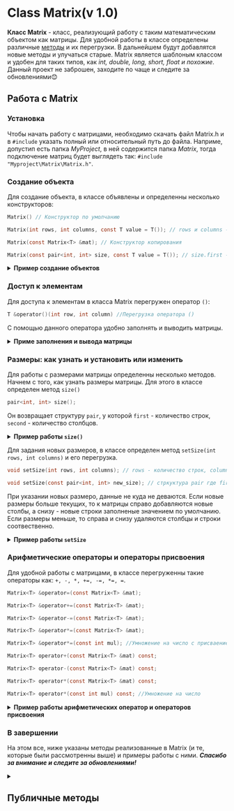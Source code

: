 # Class Matrix(v 1.0)
**Класс Matrix** - класс, реализующий работу с таким математическим объектом как матрицы.
Для удобной работы в классе определены различные [методы](#Metods) и их перегрузки. В дальнейшем будут добавлятся новые методы и улучаться старые. Matrix является шаблоным классом и удобен для таких типов, как *int, double, long, short, float и похожие*.
Данный проект не заброшен, заходите по чаще и следите за обновлениями😊


## Работа с Matrix
### Установка
Чтобы начать работу с матрицами, необходимо скачать файл Matrix.h и в `#include` указать полный или относительный путь до файла. Наприме, допустип есть папка *MyProject*, в ней содержится папка *Matrix*, тогда подключение матриц будет выглядеть так: `#include "Myproject\Matrix\Matrix.h"`.

### Создание объекта
Для создание объекта, в классе объявлены и определенны несколько конструкторов:

```h
Matrix() // Конструктор по умолчанию

Matrix(int rows, int columns, const T value = T()); // rows и columns - количество строк и столбцов, value - значение заполнения матрицы

Matrix(const Matrix<T> &mat); // Конструктор копирования

Matrix(const pair<int, int> size, const T value = T()); // size.first - строки, size.second - столбцы
```

<details>
<summary><strong>Пример создание объектов</strong></summary>
    
```cpp
#include "Matrix.h"
int main()
{
    Matrix<int> mat1;
    Matrix<int> mat2(3, 3, 3);
    Matrix<int> mat3(mat2);
    Matrix<int> mat4(pair<int, int>(3, 3), 4);
    return 0;
}
```
</details>

### Доступ к элементам
Для доступа к элементам в класса Matrix перегружен оператор `()`:

```h
T &operator()(int row, int column) //Перегрузка оператора ()
```
С помощью данного оператора удобно заполнять и выводить матрицы.
<details>
<summary><strong>Приме заполнения и вывода матрицы</strong></summary>

```cpp
#include <iostream>
#include "Matrix.h"
using namespace std;
int main()
{
    int rows = 3; // Количество строк
    int columns = 3; // Количество столбцов
    Matrix<int> mat1(rows, columns);
    for (int i = 0; i < rows; i++) //Проход по строкам
    {
        for (int j = 0; j < columns; j++) //Проход по столбцам
        {
            cin >> mat1(i, j);
        }
    }
    cout << "Матрица mat1:" << endl;
    for (int i = 0; i < rows; i++)
    {
        for (int j = 0; j < columns; j++)
        {
            cout << mat1(i, j) << " ";
        }
        cout << endl;
    }
    return 0;
}
```

<details>
<summary><b>Входные данные</b></summary>
    
`1 2 3 4 5 6 7 8 9`

</details>

<details>
<summary><b>Вывод в консоль</b></summary>
    
```
Матрица mat1:
1 2 3
4 5 6
7 8 9
```
</details>
</details>

### Размеры: как узнать и установить или изменить
Для работы с размерами матрицы определенны несколько методов. 
Начнем с того, как узнать размеры матрицы. Для этого в классе определен метод `size()`

```h
pair<int, int> size();
```
Он возвращает структуру `pair`, у которой `first` - количество строк, `second` - количество столбцов.

<details>
<summary><strong>Пример работы <code>size()</code></strong></summary>

```cpp
#include <iostream>
#include "Matrix.h"
using namespace std;
int main()
{
    Matrix<double> mat1(3, 3);
    pair<int, int> size = mat1.size();
    cout << "Количество строк в mat1 - " << size.first << ". Количество столбцов в mat1 - " << size.second << endl;
    return 0;
}
```
<details>
<summary><b>Вывод в консоль</b></summary>

`Количество строк в mat1 - 3. Количество столбцов в mat1 - 3`
</details>
</details>

Для задания новых размеров, в классе определен метод `setSize(int rows, int columns)` и его перегрузка.
```h
void setSize(int rows, int columns); // rows - количество строк, columns - количество столбцов

void setSize(const pair<int, int> new_size); // стркуктура pair где first - количество строк, second - количество столбцов
```
При указании новых размеро, данные не куда не деваются. Если новые размеры больше текущих, то к матрицы справо добавляются новые столбы, а снизу - новые строки заполненые значением по умолчанию. Если размеры меньше, то справа и снизу удаляются столбцы и строки соотвественно.

<details>
<summary><strong>Пример работы <code>setSize</code></strong></summary>
    
```cpp
#include <iostream>
#include "Matrix.h"
using namespace std;
int main()
{
    Matrix<float> mat1(5, 5, 1); // Создание матрицы 3*3 заполненый 1
    Matrix<float> mat2;          // Создание пустого объекта
    pair<int, int> size(2, 2);
    mat2.setSize(size); // Задание новых размеро 2*2
    cout << "mat2 после установки новых размеров 2 * 2" << endl;
    for (int i = 0; i < size.first; i++)
    {
        for (int j = 0; j < size.second; j++)
        {
            cout << mat2(i, j) << " ";
        }
        cout << endl;
    }
    cout << "\nmat1 до установки новых размеров" << endl;
    for (int i = 0; i < mat1.size().first; i++)
    {
        for (int j = 0; j < mat1.size().second; j++)
        {
            cout << mat1(i, j) << " ";
        }
        cout << endl;
    }
    mat1.setSize(3, 7); // Устанавливаем новый размер 3*7
    cout << "\nmat1 после установки новых размеров 3 * 7" << endl;
    for (int i = 0; i < mat1.size().first; i++)
    {
        for (int j = 0; j < mat1.size().second; j++)
        {
            cout << mat1(i, j) << " ";
        }
        cout << endl;
    }
}
```
<details>
<summary><b>Вывод в консоль</b></summary>

```
mat2 после установки новых размеров 2 * 2
0 0 
0 0 

mat1 до установки новых размеров   
1 1 1 1 1 
1 1 1 1 1 
1 1 1 1 1 
1 1 1 1 1 
1 1 1 1 1 

mat1 после установки новых размеров 3 * 7
1 1 1 1 1 0 0 
1 1 1 1 1 0 0 
1 1 1 1 1 0 0
```
</details>  
</details>

### Арифметические операторы и операторы присвоения
Для удобной работы с матрицами, в классе перегруженны такие операторы как: `+, -, *, +=, -=, *=, =`.
```h
Matrix<T> &operator=(const Matrix<T> &mat);

Matrix<T> &operator+=(const Matrix<T> &mat);

Matrix<T> &operator-=(const Matrix<T> &mat);

Matrix<T> &operator*=(const Matrix<T> &mat);

Matrix<T> &operator*=(const int mul); //Умножение на число с присваением

Matrix<T> operator+(const Matrix<T> &mat) const;

Matrix<T> operator-(const Matrix<T> &mat) const;

Matrix<T> operator*(const Matrix<T> &mat) const;

Matrix<T> operator*(const int mul) const; //Умножение на число
```
<details>
<summary><strong>Пример работы aрифметических оператор и операторов присвоения</strong></summary>

```cpp
#include <iostream>
#include "Matrix.h"

using namespace std;

template <typename T>
void printMatrix(const Matrix<T> &mat, const string &name = "") //Функция для вывода матрицы
{
    auto size = mat.size();
    if (!name.empty())
    {
        cout << "Матрица " << name << " (" << size.first << "x" << size.second << "):" << endl;
    }
    else
    {
        cout << "Матрица " << size.first << "x" << size.second << ":" << endl;
    }
    for (int i = 0; i < size.first; ++i)
    {
        for (int j = 0; j < size.second; ++j)
        {
            cout << mat(i, j) << " ";
        }
        cout << endl;
    }
    cout << endl;
}

int main()
{
    Matrix<int> mat1(2, 3, 1); // Создание матрицы 2x3, заполненной единицами
    Matrix<int> mat2(2, 3, 2); // Создание матрицы 2x3, заполненной двойками
    Matrix<int> mat3(3, 2, 3); // Создание матрицы 3x2, заполненной тройками

    cout << "Исходные матрицы:" << endl;
    printMatrix(mat1, "mat1 (2x3, заполнена 1)");
    printMatrix(mat2, "mat2 (2x3, заполнена 2)");
    printMatrix(mat3, "mat3 (3x2, заполнена 3)");

    // Тестирование оператора присваивания
    cout << "\n=== Тестирование оператора присваивания ===" << endl;
    Matrix<int> mat4 = mat1;
    cout << "Матрица после операции присваивания (mat4 = mat1):" << endl;
    printMatrix(mat4, "mat4");

    // Тестирование оператора +=
    cout << "\n=== Тестирование оператора += ===" << endl;
    mat1 += mat2;
    cout << "Матрица после операции += (mat1 += mat2):" << endl;
    printMatrix(mat1, "mat1");

    // Тестирование оператора +
    cout << "\n=== Тестирование оператора + ===" << endl;
    Matrix<int> mat5 = mat1 + mat2;
    cout << "Матрица после операции + (mat5 = mat1 + mat2):" << endl;
    printMatrix(mat5, "mat5");

    // Тестирование оператора -=
    cout << "\n=== Тестирование оператора -= ===" << endl;
    mat1 -= mat2;
    cout << "Матрица после операции -= (mat1 -= mat2):" << endl;
    printMatrix(mat1, "mat1");

    // Тестирование оператора -
    cout << "\n=== Тестирование оператора - ===" << endl;
    Matrix<int> mat6 = mat2 - mat1;
    cout << "Матрица после операции - (mat6 = mat2 - mat1):" << endl;
    printMatrix(mat6, "mat6");

    // Тестирование оператора *= (умножение на скаляр)
    cout << "\n=== Тестирование оператора *= (умножение на скаляр) ===" << endl;
    mat1 *= 3;
    cout << "Матрица после операции *= (mat1 *= 3):" << endl;
    printMatrix(mat1, "mat1");

    // Тестирование оператора * (умножение на скаляр)
    cout << "\n=== Тестирование оператора * (умножение на скаляр) ===" << endl;
    Matrix<int> mat7 = mat1 * 2;
    cout << "Матрица после операции * (mat7 = mat1 * 2):" << endl;
    printMatrix(mat7, "mat7");

    // Тестирование матричного умножения
    cout << "\n=== Тестирование матричного умножения ===" << endl;
    Matrix<int> mat8 = mat2 * mat3;
    cout << "Матрица после матричного умножения (mat8 = mat2 * mat3):" << endl;
    printMatrix(mat8, "mat8");

    // Тестирование оператора *= (матричное умножение)
    cout << "\n=== Тестирование оператора *= (матричное умножение) ===" << endl;
    mat2 *= mat3;
    cout << "Матрица после операции *= (mat2 *= mat3):" << endl;
    printMatrix(mat2, "mat2");

    // Тестирование с другими типами данных
    cout << "\n=== Тестирование с типом double ===" << endl;
    Matrix<double> mat9(2, 2, 1.5);
    Matrix<double> mat10(2, 2, 2.5);
    cout << "Матрицы типа double:" << endl;
    printMatrix(mat9, "mat9 (2x2, заполнена 1.5)");
    printMatrix(mat10, "mat10 (2x2, заполнена 2.5)");

    Matrix<double> mat11 = mat9 + mat10;
    cout << "Матрица типа double после операции + (mat11 = mat9 + mat10):" << endl;
    printMatrix(mat11, "mat11");

    return 0;
}
```
<details>
<summary><b>Вывод в конслоль</b></summary>

```
Исходные матрицы:
Матрица mat1 (2x3, заполнена 1):
1 1 1 
1 1 1 

Матрица mat2 (2x3, заполнена 2):
2 2 2 
2 2 2 

Матрица mat3 (3x2, заполнена 3):
3 3 
3 3 
3 3 


=== Тестирование оператора присваивания ===
Матрица после операции присваивания (mat4 = mat1):
Матрица mat4 (2x3):
1 1 1 
1 1 1 


=== Тестирование оператора += ===
Матрица после операции += (mat1 += mat2):
Матрица mat1 (2x3):
3 3 3 
3 3 3 


=== Тестирование оператора + ===
Матрица после операции + (mat5 = mat1 + mat2):
Матрица mat5 (2x3):
5 5 5 
5 5 5 


=== Тестирование оператора -= ===
Матрица после операции -= (mat1 -= mat2):
Матрица mat1 (2x3):
1 1 1 
1 1 1 


=== Тестирование оператора - ===
Матрица после операции - (mat6 = mat2 - mat1):
Матрица mat6 (2x3):
1 1 1 
1 1 1 


=== Тестирование оператора *= (умножение на скаляр) ===
Матрица после операции *= (mat1 *= 3):
Матрица mat1 (2x3):
3 3 3 
3 3 3 


=== Тестирование оператора * (умножение на скаляр) ===
Матрица после операции * (mat7 = mat1 * 2):
Матрица mat7 (2x3):
6 6 6 
6 6 6 


=== Тестирование матричного умножения ===
Матрица после матричного умножения (mat8 = mat2 * mat3):
Матрица mat8 (2x2):
18 18 
18 18 


=== Тестирование оператора *= (матричное умножение) ===
Матрица после операции *= (mat2 *= mat3):
Матрица mat2 (2x2):
18 18 
18 18 


=== Тестирование с типом double ===
Матрицы типа double:
Матрица mat9 (2x2, заполнена 1.5):
1.5 1.5 
1.5 1.5 

Матрица mat10 (2x2, заполнена 2.5):
2.5 2.5 
2.5 2.5 

Матрица типа double после операции + (mat11 = mat9 + mat10):
Матрица mat11 (2x2):
4 4 
4 4 
```
</details>
</details>

### В завершении
На этом все, ниже указаны методы реализованные в Matrix (и те, которые были рассмотренны выше) и примеры работы с ними.
***Спасибо за внимание и следите за обновлениями!***

<details>
<summary><a id = "Metods"><h2>Публичные методы</h2></a></summary>
    
|             Методы              | Описание                                                                                      |
| :-----------------------------: | :-------------------------------------------------------------------------------------------- |
|    [addColumns](#addColumns)    | Добавляет справо указаное количество столбцов                                                 |
|       [addRows](#addRows)       | Добавляет снизу указаное количество строк                                                     |
|         [clear](#clear)         | Очищает объект класса                                                                         |
|          [fill](#fill)          | Заполняет матрицу указанным значением                                                         |
| [removeColumns](#removeColumns) | Удаляет справо указаное количество столбцов                                                   |
|    [removeRows](#removeRows)    | Удаляет снизу указаное количество строк                                                       |
|       [setSize](#setSize)       | Устанавливает новые размеры матрицы                                                           |
|          [size](#size)          | Возвращает структуру `pair`, где `firs` - количество строк,<br>`second` - количество столбцов |
<details>
<summary><a id="addColumns"><h3><code>addColumns</code></h3></a></summary>

```h
void addColumns(int columns); // Добавляет новые столбцы справо
```
**Пример**
```cpp
#include <iostream>
#include "Matrix.h"
using namespace std;
int main()
{
    Matrix<int> mat1(3, 4, 5);
    cout << "mat1 до добавление столбцов" << endl;
    for (int i = 0; i < mat1.size().first; i++)
    {
        for (int j = 0; j < mat1.size().second; j++)
        {
            cout << mat1(i, j) << " ";
        }
        cout << endl;
    }
    mat1.addColumns(3); // Добавляем 3 столбца
    cout << "mat1 после добавление 3 столбцов" << endl;
    for (int i = 0; i < mat1.size().first; i++)
    {
        for (int j = 0; j < mat1.size().second; j++)
        {
            cout << mat1(i, j) << " ";
        }
        cout << endl;
    }
    return 0;
}
```
**Вывод в консль**
```cpp
mat1 до добавление столбцов
5 5 5 5
5 5 5 5
5 5 5 5
mat1 после добавление 3 столбцов
5 5 5 5 0 0 0
5 5 5 5 0 0 0
5 5 5 5 0 0 0
```
</details>
<details>
<summary><a id="addRows"><h3><code>addRows</code></h3></a></summary>

```h
void Matrix<T>::addRows(int rows); // Добовить новые строки
```
**Пример**
```cpp
#include "Matrix.h"
#include <iostream>
using namespace std;
int main()
{
    Matrix<int> mat(3, 3, 3);
    cout << "mat до добавления новых строк" << endl;
    for (int i = 0; i < mat.size().first; i++)
    {
        for (int j = 0; j < mat.size().second; j++)
        {
            cout << mat(i, j) << " ";
        }
        cout << endl;
    }
    mat.addRows(3); // Добвляем 3 строки
    cout << "mat после добавления 3 строк" << endl;
    for (int i = 0; i < mat.size().first; i++)
    {
        for (int j = 0; j < mat.size().second; j++)
        {
            cout << mat(i, j) << " ";
        }
        cout << endl;
    }
}
```
**Вывод в консоль**
```cpp
mat до добавления новых строк
3 3 3 
3 3 3 
3 3 3 
mat после добавления 3 строк
3 3 3 
3 3 3 
3 3 3 
0 0 0 
0 0 0 
0 0 0 
```
</details>
<details>
<summary><a id="clear"><h3><code>clear</code></h3></a></summary>

```h
void Matrix<T>::clear()
```
**Пример**
```cpp
#include "Matrix.h"
int main()
{
    Matrix<int> mat(3, 3, 3);
    mat.clear();
}
```
</details>
<details>
<summary><a id="fill"><h3><code>fill</code></h3></a></summary>

```h
void Matrix<T>::fill(const T value); //Заполнить матрицу указаным значением value
```
**Пример**
```cpp
#include <iostream>
#include "Matrix.h"
using namespace std;
int main()
{
    Matrix<int> mat(3, 3, 3);
    cout << "mat до применения fill" << endl;
    for (int i = 0; i < mat.size().first; i++)
    {
        for (int j = 0; j < mat.size().second; j++)
        {
            cout << mat(i, j) << " ";
        }
        cout << endl;
    }
    mat.fill(0); // Заполняем матрицу 0
    cout << "mat после fill" << endl;
    for (int i = 0; i < mat.size().first; i++)
    {
        for (int j = 0; j < mat.size().second; j++)
        {
            cout << mat(i, j) << " ";
        }
        cout << endl;
    }
}
```
**Вывод в консоль**
```cpp
mat до применения fill
3 3 3         
3 3 3         
3 3 3         
mat после fill
0 0 0         
0 0 0         
0 0 0
```
</details>
<details>
<summary><a id="clear"><h3><code>clear</code></h3></a></summary>

```h
void Matrix<T>::clear()
```
**Пример**
```cpp
#include "Matrix.h"
int main()
{
    Matrix<int> mat(3, 3, 3);
    mat.clear();
}
```
</details>
<details>
<summary><a id="removeColumns"><h3><code>removeColumns</code></h3></a></summary>

```h
void Matrix<T>::removeColumns(int columns); //Удалять указаное columns столбцов 
```
**Пример**
```cpp
#include <iostream>
#include "Matrix.h"
using namespace std;
int main()
{
    Matrix<int> mat(3, 3, 3);
    cout << "mat до удаления столбцов" << endl;
    for (int i = 0; i < mat.size().first; i++)
    {
        for (int j = 0; j < mat.size().second; j++)
        {
            cout << mat(i, j) << " ";
        }
        cout << endl;
    }
    mat.removeColumns(2); // Удяляем 2 столбца
    cout << "mat после удаления 2 столбцов" << endl;
    for (int i = 0; i < mat.size().first; i++)
    {
        for (int j = 0; j < mat.size().second; j++)
        {
            cout << mat(i, j) << " ";
        }
        cout << endl;
    }
}
```
**Вывод в консоль**
```cpp
mat до удаления столбцов
3 3 3 
3 3 3 
3 3 3 
mat после удаления 2 столбцов
3 
3 
3 
```
</details>
<details>
<summary><a id="removeRows"><h3><code>removeRows</code></h3></a></summary>

```h
void Matrix<T>::removeRows(int rows); //Удалять указаное rows строк 
```
**Пример**
```cpp
#include <iostream>
#include "Matrix.h"
using namespace std;
int main()
{
    Matrix<int> mat(3, 3, 3);
    cout << "mat до удаления строк" << endl;
    for (int i = 0; i < mat.size().first; i++)
    {
        for (int j = 0; j < mat.size().second; j++)
        {
            cout << mat(i, j) << " ";
        }
        cout << endl;
    }
    mat.removeRows(2); // Удяляем 2 строки
    cout << "mat после удаления 2 строк" << endl;
    for (int i = 0; i < mat.size().first; i++)
    {
        for (int j = 0; j < mat.size().second; j++)
        {
            cout << mat(i, j) << " ";
        }
        cout << endl;
    }
}
```
**Вывод в консоль**
```cpp
mat до удаления строк
3 3 3 
3 3 3 
3 3 3 
mat после удаления 2 строк
3 3 3
```
</details>
<details>
<summary><a id="setSize"><h3><code>setSize</code></h3></a></summary>

```h
void setSize(int rows, int columns); //Устанавливает новые размеры
void setSize(const pair<int, int> new_size); 
```
**Пример**
```cpp
#include <iostream>
#include "Matrix.h"
using namespace std;
int main()
{
    Matrix<int> mat(3, 3, 3);
    cout << "Начальная mat" << endl;
    for (int i = 0; i < mat.size().first; i++)
    {
        for (int j = 0; j < mat.size().second; j++)
        {
            cout << mat(i, j) << " ";
        }
        cout << endl;
    }
    mat.setSize(2, 4); // Матрица из 2 строк и 4 столбцов
    cout << "Новая матрица" << endl;
    for (int i = 0; i < mat.size().first; i++)
    {
        for (int j = 0; j < mat.size().second; j++)
        {
            cout << mat(i, j) << " ";
        }
        cout << endl;
    }
}
```
**Вывод в консоль**
```cpp
Начальная mat
3 3 3 
3 3 3 
3 3 3 
Новая матрица
3 3 3 0
3 3 3 0
```
</details>
<details>
<summary><a id="size"><h3><code>size</code></h3></a></summary>

```h
pair<int, int> size() //возвращает размеры матрицы виде pair 
```
**Пример**
```cpp
#include <iostream>
#include "Matrix.h"
using namespace std;
int main()
{
    Matrix<int> mat(3, 3, 3);
    cout << "Количество строк " << mat.size().first << ", количество столбцов " << mat.size().second << endl;
}
```
**Вывод в консоль**
```cpp
Количество строк 3 , количество столбцов 3
```
</details>
</details>
